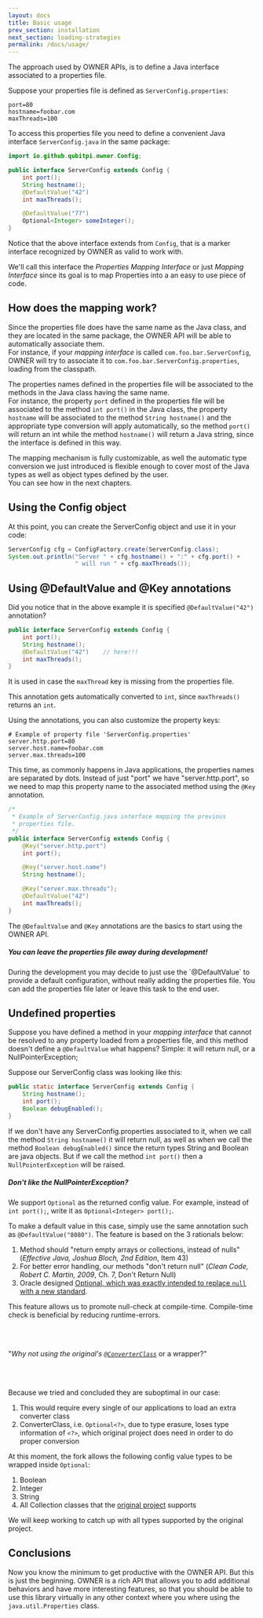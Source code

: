 ```yaml
---
layout: docs
title: Basic usage
prev_section: installation
next_section: loading-strategies
permalink: /docs/usage/
---
```


The approach used by OWNER APIs, is to define a Java interface associated to a
properties file.

Suppose your properties file is defined as `ServerConfig.properties`:  

```properties
port=80
hostname=foobar.com
maxThreads=100
```

To access this properties file you need to define a convenient Java interface 
`ServerConfig.java` in the same package:

```java
import io.github.qubitpi.owner.Config;

public interface ServerConfig extends Config {
    int port();
    String hostname();
    @DefaultValue("42")
    int maxThreads();

    @DefaultValue("77")
    Optional<Integer> someInteger();
}
```

Notice that the above interface extends from `Config`, that
is a marker interface recognized by OWNER as valid to work with.

We'll call this interface the *Properties Mapping Interface* or just
*Mapping Interface* since its goal is to map Properties into a an easy to use
piece of code.


How does the mapping work?
--------------------------

Since the properties file does have the same name as the Java class, and they
are located in the same package, the OWNER API will be able to automatically
associate them.  
For instance, if your *mapping interface* is called `com.foo.bar.ServerConfig`, 
OWNER will try to associate it to `com.foo.bar.ServerConfig.properties`, 
loading from the classpath.  


The properties names defined in the properties file will be associated to the
methods in the Java class having the same name.  
For instance, the property `port` defined in the properties file will be 
associated to the method `int port()` in the Java class, the property `hostname`
will be associated to the method `String hostname()` and the appropriate type
conversion will apply automatically, so the method `port()` will return an int
while the method `hostname()` will return a Java string, since the interface is
defined in this way.

The mapping mechanism is fully customizable, as well the automatic type 
conversion we just introduced is flexible enough to cover most of the Java types 
as well as object types defined by the user.  
You can see how in the next chapters.

## Using the Config object

At this point, you can create the ServerConfig object and use it in your code:

```java
ServerConfig cfg = ConfigFactory.create(ServerConfig.class);
System.out.println("Server " + cfg.hostname() + ":" + cfg.port() +
                   " will run " + cfg.maxThreads());
```


Using @DefaultValue and @Key annotations
----------------------------------------

Did you notice that in the above example it is specified `@DefaultValue("42")` 
annotation? 

```java
public interface ServerConfig extends Config {
    int port();
    String hostname();
    @DefaultValue("42")    // here!!!
    int maxThreads();
}
```

It is used in case the `maxThread` key is missing from the
properties file.

This annotation gets automatically converted to `int`, since `maxThreads()`
returns an `int`. 

Using the annotations, you can also customize the property keys:

```properties
# Example of property file 'ServerConfig.properties'
server.http.port=80
server.host.name=foobar.com
server.max.threads=100
```

This time, as commonly happens in Java applications, the properties names are
separated by dots. Instead of just "port" we have "server.http.port", so we
need to map this property name to the associated method using the `@Key`
annotation.

```java
/*
 * Example of ServerConfig.java interface mapping the previous 
 * properties file.
 */
public interface ServerConfig extends Config {
    @Key("server.http.port")
    int port();

    @Key("server.host.name")
    String hostname();

    @Key("server.max.threads");
    @DefaultValue("42")
    int maxThreads();
}
```

The `@DefaultValue` and `@Key` annotations are the basics to start using the
OWNER API.

<div class="note">
  <h5>You can leave the properties file away during development!</h5>
  <p>
     During the development you may decide to just use the `@DefaultValue` to
     provide a default configuration, without really adding the properties file.
     You can add the properties file later or leave this task to the end user.
  </p>
</div>

Undefined properties
--------------------

Suppose you have defined a method in your *mapping interface* that cannot be 
resolved to any property loaded from a properties file, and this method doesn't 
define a `@DefaultValue` what happens? Simple: it will return null, or a 
NullPointerException;

Suppose our ServerConfig class was looking like this:

```java
public static interface ServerConfig extends Config {
    String hostname();
    int port();
    Boolean debugEnabled();
}
```

If we don't have any ServerConfig.properties associated to it, when we call the
method `String hostname()` it will return null, as well as when we call the 
method `Boolean debugEnabled()` since the return types String and Boolean are
java objects. But if we call the method `int port()` then a 
`NullPointerException` will be raised.

<div class="note">
  <h5>Don't like the NullPointerException?</h5>

  We support <code>Optional</code> as the returned config value. For example, instead of
  <code>int port();</code>, write it as <code>Optional&lt;Integer&gt; port();</code>.

  To make a default
  value in this case, simply use the same annotation such as <code>@DefaultValue("8080")</code>. The feature is based on
  the 3 rationals below:

  <ol>
    <li> Method should "return empty arrays or collections, instead of nulls" (<i>Effective Java, Joshua Bloch, 2nd
         Edition</i>, Item 43) </li>
    <li> For better error handling, our methods "don't return null" (<i>Clean Code, Robert C. Martin, 2009</i>, Ch. 7,
         Don't Return Null) </li>
    <li> Oracle designed <a href="https://www.oracle.com/technical-resources/articles/java/java8-optional.html">Optional, which was exactly intended to replace <code>null</code> with a new standard</a>. </li>
  </ol>

  This feature allows us to promote null-check at compile-time. Compile-time check is beneficial by reducing
  runtime-errors.

  <br>
  <br>

  "<i>Why not using the original's <a href="https://matteobaccan.github.io/owner/docs/type-conversion/"><code>@ConverterClass</code></a></i>
  or a wrapper?"

  <br>
  <br>

  Because we tried and concluded they are suboptimal in our case:

  <ol>
    <li> This would require every single of our applications to load an extra converter class </li>
    <li> ConverterClass, i.e. <code>Optional&lt;?&gt;</code>, due to type erasure, loses type information of
         <code>&lt;?&gt;</code>, which original project does need in order to do proper conversion </li>
  </ol>

  At this moment, the fork allows the following config value types to be wrapped inside <code>Optional</code>:

  <ol>
    <li> Boolean </li>
    <li> Integer </li>
    <li> String </li>
    <li> All Collection classes that the <a href="https://matteobaccan.github.io/owner/">original project</a> supports </li>
  </ol>

  We will keep working to catch up with all types supported by the original project.
</div>

Conclusions
-----------

Now you know the minimum to get productive with the OWNER API. But this is just
the beginning. OWNER is a rich API that allows you to add additional behaviors
and have more interesting features, so that you should be able to use this 
library virtually in any other context where you where using the 
`java.util.Properties` class.
